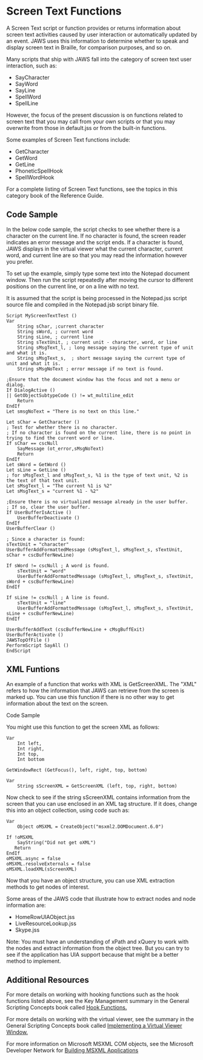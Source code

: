 # Screen Text Functions

A Screen Text script or function provides or returns information about
screen text activities caused by user interaction or automatically
updated by an event. JAWS uses this information to determine whether to
speak and display screen text in Braille, for comparison purposes, and
so on.

Many scripts that ship with JAWS fall into the category of screen text
user interaction, such as:

- SayCharacter
- SayWord
- SayLine
- SpellWord
- SpellLine

However, the focus of the present discussion is on functions related to
screen text that you may call from your own scripts or that you may
overwrite from those in default.jss or from the built-in functions.

Some examples of Screen Text functions include:

- GetCharacter
- GetWord
- GetLine
- PhoneticSpellHook
- SpellWordHook

For a complete listing of Screen Text functions, see the topics in this
category book of the Reference Guide.

## Code Sample

In the below code sample, the script checks to see whether there is a
character on the current line. If no character is found, the screen
reader indicates an error message and the script ends. If a character is
found, JAWS displays in the virtual viewer what the current character,
current word, and current line are so that you may read the information
however you prefer.

To set up the example, simply type some text into the Notepad document
window. Then run the script repeatedly after moving the cursor to
different positions on the current line, or on a line with no text.

It is assumed that the script is being processed in the Notepad.jss
script source file and compiled in the Notepad.jsb script binary file.

    Script MyScreenTextTest ()
    Var
        String sChar, ;current character
        String sWord, ; current word
        String sLine, ; current line
        String sTextUnit, ; current unit - character, word, or line
        String sMsgText_l, ; long message saying the current type of unit and what it is.
        String sMsgText_s,  ; short message saying the current type of unit and what it is.
        String sMsgNoText ; error message if no text is found.

    ;Ensure that the document window has the focus and not a menu or dialog.
    If DialogActive ()
    || GetObjectSubtypeCode () != wt_multiline_edit
        Return
    EndIf
    Let smsgNoText = "There is no text on this line."

    Let sChar = GetCharacter ()
    ; Test for whether there is no character.
    ; If no character is found on the current line, there is no point in trying to find the current word or line.
    If sChar == cscNull
        SayMessage (ot_error,sMsgNoText)
        Return
    EndIf
    Let sWord = GetWord ()
    Let sLine = GetLine ()
    ; for sMsgText_l and sMsgText_s, %1 is the type of text unit, %2 is the text of that text unit.
    Let sMsgText_l = "The current %1 is %2"
    Let sMsgText_s = "current %1 - %2"

    ;Ensure there is no virtualized message already in the user buffer.
    ; If so, clear the user buffer.
    If UserBufferIsActive ()
        UserBufferDeactivate ()
    EndIf
    UserBufferClear ()

    ; Since a character is found:
    sTextUnit = "character"
    UserBufferAddFormattedMessage (sMsgText_l, sMsgText_s, sTextUnit, sChar + cscBufferNewLine)

    If sWord != cscNull ; A word is found.
        sTextUnit = "word"
        UserBufferAddFormattedMessage (sMsgText_l, sMsgText_s, sTextUnit, sWord + cscBufferNewLine)
    EndIf

    If sLine != cscNull ; A line is found.
        sTextUnit = "line"
        UserBufferAddFormattedMessage (sMsgText_l, sMsgText_s, sTextUnit, sLine + cscBufferNewLine)
    EndIf

    UserBufferAddText (cscBufferNewLine + cMsgBuffExit)
    UserBufferActivate ()
    JAWSTopOfFile ()
    PerformScript SayAll ()
    EndScript

## XML Funtions

An example of a function that works with XML is GetScreenXML. The "XML"
refers to how the information that JAWS can retrieve from the screen is
marked up. You can use this function if there is no other way to get
information about the text on the screen.

Code Sample

You might use this function to get the screen XML as follows:

    Var
        Int left,
        Int right,
        Int top,
        Int bottom

    GetWindowRect (GetFocus(), left, right, top, bottom)

    Var
        String sScreenXML = GetScreenXML (left, top, right, bottom)

Now check to see if the string sScreenXML contains information from the
screen that you can use enclosed in an XML tag structure. If it does,
change this into an object collection, using code such as:

    Var
        Object oMSXML = CreateObject("msxml2.DOMDocument.6.0")

    If !oMSXML
        SayString("Did not get oXML")
       Return
    EndIf
    oMSXML.async = false
    oMSXML.resolveExternals = false
    oMSXML.loadXML(sScreenXML)

Now that you have an object structure, you can use XML extraction
methods to get nodes of interest.

Some areas of the JAWS code that illustrate how to extract nodes and
node information are:

- HomeRowUIAObject.jss
- LiveResourceLookup.jss
- Skype.jss

Note: You must have an understanding of xPath and xQuery to work with
the nodes and extract information from the object tree. But you can try
to see if the application has UIA support because that might be a better
method to implement.

## Additional Resources

For more details on working with hooking functions such as the hook
functions listed above, see the Key Management summary in the General
Scripting Concepts book called [Hook
Functions.](../Key_Management/Hooks.html)

For more details on working with the virtual viewer, see the summary in
the General Scripting Concepts book called [Implementing a Virtual
Viewer Window.](../Virtual_Viewer_Functions.html)

For more information on Microsoft MSXML COM objects, see the Microsoft
Developer Network for [Building MSXML
Applications](https://docs.microsoft.com/en-us/previous-versions/windows/desktop/jj152146(v%3Dvs.85))
